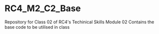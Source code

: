 # RC4_M2_C2_Base
 Repository for Class 02 of RC4's Techinical Skills Module 02 Contains the base code to be utilised in class

